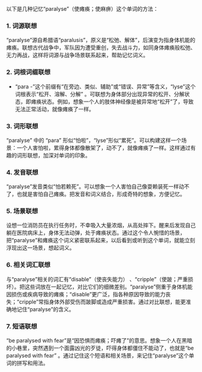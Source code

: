 以下是几种记忆“paralyse”（使瘫痪；使麻痹）这个单词的方法：

### 1. 词源联想
“paralyse”源自希腊语“paralusis”，原义是“松弛、解体”，后演变为指身体机能的瘫痪。联想古代战争中，军队因为遭受重创，失去战斗力，如同身体瘫痪般松弛、无力再战，这样将词源与战争场景联系起来，帮助记忆词义。

### 2. 词根词缀联想
 - “para -”这个前缀有“在旁边、类似、辅助”或“错误、异常”等含义，“lyse”这个词根表示“松开、溶解、分解” 。可联想为身体部分出现异常的松开、分解状态，即瘫痪状态。例如，想象一个人的肢体神经像是被异常地“松开”了，导致无法正常活动，就像瘫痪了一样。

### 3. 词形联想
“paralyse” 中的 “para” 形似“怕啦”，“lyse”形似“累死”。可以构建这样一个场景：一个人害怕啦，累得身体都像散架了，动不了，就像瘫痪了一样。这样通过有趣的词形联想，加深对单词的印象。

### 4. 发音联想
“paralyse”发音类似“怕若赖死”。可以想象一个人害怕自己像耍赖装死一样动不了，也就是害怕自己瘫痪。把发音和词义结合，形成奇特的想象，方便记忆。

### 5. 场景联想
设想一位消防员在执行任务时，不幸吸入大量浓烟，从高处摔下。醒来后发现自己躺在医院病床上，身体无法动弹，处于瘫痪状态。通过这个令人惋惜的场景，把“paralyse”和瘫痪这个词义紧密联系起来，以后看到或听到这个单词，就能立刻浮现出这一场景，想起词义。

### 6. 相关词汇联想
与“paralyse”相关的词汇有“disable”（使丧失能力） 、“cripple”（使跛；严重损坏）。把这些词放在一起记忆，对比它们的细微差别。“paralyse”侧重于身体机能因损伤或疾病导致的瘫痪；“disable”更广泛，指各种原因导致的能力丧失；“cripple”常指身体外部受伤而跛脚或造成严重损害。通过对比联想，能更准确地记住“paralyse”的含义。

### 7. 短语联想
“be paralysed with fear”是“因恐惧而瘫痪；吓瘫了”的意思。想象一个人在黑暗的小巷里，突然遇到一个面露凶光的歹徒，吓得身体都僵住不能动了，也就是“be paralysed with fear” 。通过记住这个短语和相关场景，来记住“paralyse”这个单词的拼写和用法。 